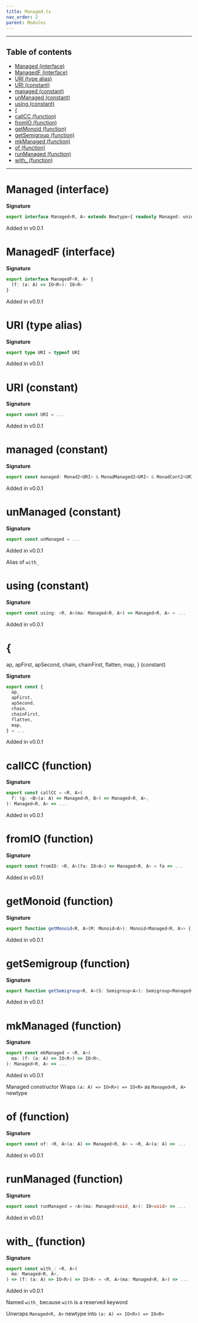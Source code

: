 ```yaml
---
title: Managed.ts
nav_order: 2
parent: Modules
---
```


---

<h2 class="text-delta">Table of contents</h2>

- [Managed (interface)](#managed-interface)
- [ManagedF (interface)](#managedf-interface)
- [URI (type alias)](#uri-type-alias)
- [URI (constant)](#uri-constant)
- [managed (constant)](#managed-constant)
- [unManaged (constant)](#unmanaged-constant)
- [using (constant)](#using-constant)
- [{](#)
- [callCC (function)](#callcc-function)
- [fromIO (function)](#fromio-function)
- [getMonoid (function)](#getmonoid-function)
- [getSemigroup (function)](#getsemigroup-function)
- [mkManaged (function)](#mkmanaged-function)
- [of (function)](#of-function)
- [runManaged (function)](#runmanaged-function)
- [with\_ (function)](#with_-function)

---

# Managed (interface)

**Signature**

```ts
export interface Managed<R, A> extends Newtype<{ readonly Managed: unique symbol }, ManagedF<R, A>> {}
```

Added in v0.0.1

# ManagedF (interface)

**Signature**

```ts
export interface ManagedF<R, A> {
  (f: (a: A) => IO<R>): IO<R>
}
```

Added in v0.0.1

# URI (type alias)

**Signature**

```ts
export type URI = typeof URI
```

Added in v0.0.1

# URI (constant)

**Signature**

```ts
export const URI = ...
```

Added in v0.0.1

# managed (constant)

**Signature**

```ts
export const managed: Monad2<URI> & MonadManaged2<URI> & MonadCont2<URI> = ...
```

Added in v0.0.1

# unManaged (constant)

**Signature**

```ts
export const unManaged = ...
```

Added in v0.0.1

Alias of `with_`

# using (constant)

**Signature**

```ts
export const using: <R, A>(ma: Managed<R, A>) => Managed<R, A> = ...
```

Added in v0.0.1

# {

ap,
apFirst,
apSecond,
chain,
chainFirst,
flatten,
map,
} (constant)

**Signature**

```ts
export const {
  ap,
  apFirst,
  apSecond,
  chain,
  chainFirst,
  flatten,
  map,
} = ...
```

Added in v0.0.1

# callCC (function)

**Signature**

```ts
export const callCC = <R, A>(
  f: (g: <B>(a: A) => Managed<R, B>) => Managed<R, A>,
): Managed<R, A> => ...
```

Added in v0.0.1

# fromIO (function)

**Signature**

```ts
export const fromIO: <R, A>(fa: IO<A>) => Managed<R, A> = fa => ...
```

Added in v0.0.1

# getMonoid (function)

**Signature**

```ts
export function getMonoid<R, A>(M: Monoid<A>): Monoid<Managed<R, A>> { ... }
```

Added in v0.0.1

# getSemigroup (function)

**Signature**

```ts
export function getSemigroup<R, A>(S: Semigroup<A>): Semigroup<Managed<R, A>> { ... }
```

Added in v0.0.1

# mkManaged (function)

**Signature**

```ts
export const mkManaged = <R, A>(
  ma: (f: (a: A) => IO<R>) => IO<R>,
): Managed<R, A> => ...
```

Added in v0.0.1

Managed constructor
Wraps `(a: A) => IO<R>) => IO<R>` as `Managed<R, A>` newtype

# of (function)

**Signature**

```ts
export const of: <R, A>(a: A) => Managed<R, A> = <R, A>(a: A) => ...
```

Added in v0.0.1

# runManaged (function)

**Signature**

```ts
export const runManaged = <A>(ma: Managed<void, A>): IO<void> => ...
```

Added in v0.0.1

# with\_ (function)

**Signature**

```ts
export const with_: <R, A>(
  ma: Managed<R, A>,
) => (f: (a: A) => IO<R>) => IO<R> = <R, A>(ma: Managed<R, A>) => ...
```

Added in v0.0.1

Named `with_` because `with` is a reserved keyword

Unwraps `Managed<R, A>` newtype into `(a: A) => IO<R>) => IO<R>`
